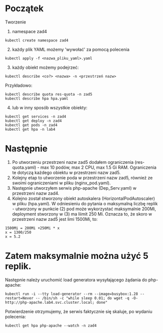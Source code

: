 # Początek

Tworzenie 

1) namespace zad4
```
kubectl create namespace zad4
```
2) każdy plik YAML możemy 'wywołać' za pomocą polecenia
```
kubectl apply -f <nazwa_pliku_yaml>.yaml 
```
3) każdy obiekt możemy podejrzeć:
```
kubectl describe <co?> <nazwa> -n <przestrzeń nazw>
```
Przykładowo:
```
kubectl describe quota res-quota -n zad5
kubectl describe hpa hpa.yaml
```

4) lub w inny sposób wszystkie obiekty:

```
kubectl get services -n zad4
kubectl get deploy -n zad4
kubectl get pods -n zad4
kubectl get hpa -n lab4
```

# Następnie

1) Po utworzeniu przestrzeni nazw zad5 dodałem ograniczenia (res-quota.yaml) - max 10 podów, max 2 CPU, max 1.5 Gi RAM. Ograniczenia te dotyczą każdego obiektu w przestrzeni nazw zad5.
2) Kolejny etap to utworzenie poda w przestrzeni nazw zad5, również ze swoimi ograniczeniami w pliku (nginx_pod.yaml).
3) Następnie utworzyłem serwis php-apache (Dep_Serv.yaml) w przestrzeni nazw zad4.
4) Kolejno został stworzony obiekt autoskalera (HorizontalPodAutoscaler) w pliku (hpa.yaml).
   W odniesieniu do pytania o maksymalną liczbę replik - utworzony w punkcie (2) pod może wykorzystać maksymalnie 200Mi, deployment stworzony w (3) ma liimit 250 Mi.
   Oznacza to, że skoro w przestrzeni nazw zad5 jest limi 1500Mi, to:
```
1500Mi = 200Mi +250Mi * x
x = 1300/250
x = 5.2
```

# Zatem maksymalnie można użyć 5 replik.

Następnie należy uruchomić load generatora wysyłającego żądania do php-apache:
```
kubectl run -i --tty load-generator --rm --image=busybox:1.28 --restart=Never -- /bin/sh -c "while sleep 0.01; do wget -q -O- http://php-apache.lab4.svc.cluster.local; done"
```

Potwierdzenie otrzymujemy, że serwis faktycznie się skaluje, po wydaniu polecenia:
```
kubectl get hpa php-apache --watch -n zad4
```
